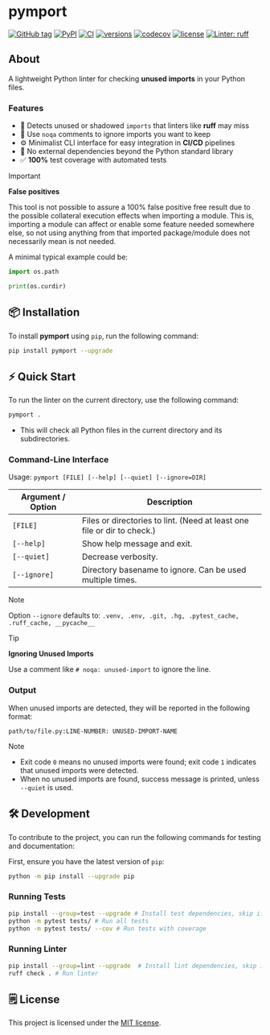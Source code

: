 # pymport

[![GitHub tag](https://img.shields.io/github/tag/rmoralespp/pymport?include_prereleases=&sort=semver&color=black)](https://github.com/rmoralespp/pymport/releases/)
[![PyPI](https://img.shields.io/pypi/v/pymport.svg)](https://pypi.python.org/pypi/pymport)
[![CI](https://github.com/rmoralespp/pymport/workflows/CI/badge.svg)](https://github.com/rmoralespp/pymport/actions?query=event%3Arelease+workflow%3ACI)
[![versions](https://img.shields.io/pypi/pyversions/pymport.svg)](https://github.com/rmoralespp/pymport)
[![codecov](https://codecov.io/gh/rmoralespp/pymport/branch/main/graph/badge.svg)](https://app.codecov.io/gh/rmoralespp/pymport)
[![license](https://img.shields.io/github/license/rmoralespp/pymport.svg)](https://github.com/rmoralespp/pymport/blob/main/LICENSE)
[![Linter: ruff](https://img.shields.io/badge/linter-_ruff-orange)](https://github.com/charliermarsh/ruff)

## About

A lightweight Python linter for checking **unused imports** in your Python files.

### Features

* 🧹 Detects unused or shadowed `imports` that linters like **ruff** may miss
* 🚫 Use `noqa` comments to ignore imports you want to keep
* ⚙️ Minimalist CLI interface for easy integration in **CI/CD** pipelines
* 🐍 No external dependencies beyond the Python standard library
* ✅ **100%** test coverage with automated tests

> [!IMPORTANT]
> **False positives**
>
> This tool is not possible to assure a 100% false positive free result due to the
> possible collateral execution effects when importing a module.
> This is, importing a module can affect or enable some feature needed somewhere
> else, so not using anything from that imported package/module does not necessarily mean is not needed.

A minimal typical example could be:

```python
import os.path

print(os.curdir)
```

## 📦 Installation

To install **pymport** using `pip`, run the following command:

```bash
pip install pymport --upgrade
```

## ⚡ Quick Start

To run the linter on the current directory, use the following command:

```bash
pymport .
```

* This will check all Python files in the current directory and its subdirectories.

### Command-Line Interface

Usage: `pymport [FILE] [--help] [--quiet] [--ignore=DIR]`

| Argument / Option | Description                                                             |
|-------------------|-------------------------------------------------------------------------|
| `[FILE]`          | Files or directories to lint. (Need at least one file or dir to check.) |
| `[--help]`        | Show help message and exit.                                             |
| `[--quiet]`       | Decrease verbosity.                                                     |
| `[--ignore]`      | Directory basename to ignore. Can be used multiple times.               |  

> [!NOTE]
>
> Option `--ignore` defaults to: `.venv, .env, .git, .hg, .pytest_cache, .ruff_cache, __pycache__`


> [!TIP]
> **Ignoring Unused Imports**
>
> Use a comment like `# noqa: unused-import` to ignore the line.

### Output

When unused imports are detected, they will be reported in the following format:

```text
path/to/file.py:LINE-NUMBER: UNUSED-IMPORT-NAME
```

> [!NOTE]
>
> * Exit code `0` means no unused imports were found; exit code `1` indicates that unused imports were detected.
> * When no unused imports are found, success message is printed, unless `--quiet` is used.

## 🛠️ Development

To contribute to the project, you can run the following commands for testing and documentation:

First, ensure you have the latest version of `pip`:

```bash
python -m pip install --upgrade pip
```

### Running Tests

```bash
pip install --group=test --upgrade # Install test dependencies, skip if already installed
python -m pytest tests/ # Run all tests
python -m pytest tests/ --cov # Run tests with coverage
```

### Running Linter

```bash
pip install --group=lint --upgrade  # Install lint dependencies, skip if already installed
ruff check . # Run linter
```

## 🗒️ License

This project is licensed under the [MIT license](LICENSE).
